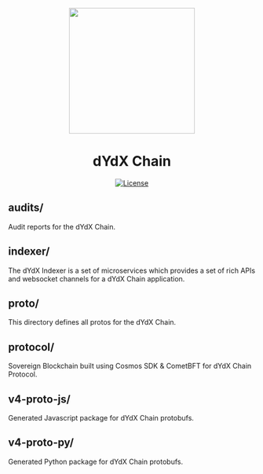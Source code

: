 <p align="center"><img src="https://dydx.exchange/icon.svg?" width="256" /></p>

<h1 align="center">dYdX Chain</h1>

<div align="center">
  <a href='https://github.com/dydxprotocol/v4-chain/blob/main/LICENSE'>
    <img src='https://img.shields.io/badge/License-AGPL_v3-blue.svg' alt='License' />
  </a>
</div>

## audits/
Audit reports for the dYdX Chain.

## indexer/
The dYdX Indexer is a set of microservices which provides a set of rich APIs and websocket channels for a dYdX Chain application.

## proto/
This directory defines all protos for the dYdX Chain.

## protocol/
Sovereign Blockchain built using Cosmos SDK & CometBFT for dYdX Chain Protocol.

## v4-proto-js/
Generated Javascript package for dYdX Chain protobufs.

## v4-proto-py/
Generated Python package for dYdX Chain protobufs.
